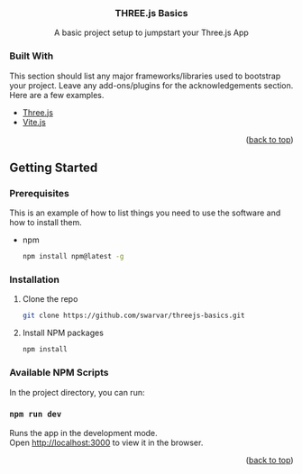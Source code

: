 <div id="top"></div

<!-- PROJECT LOGO -->
<br />
<div align="center">
  <h3 align="center">THREE.js Basics</h3>

  <p align="center">
    A basic project setup to jumpstart your Three.js App
    <br />
  </p>
</div>

### Built With

This section should list any major frameworks/libraries used to bootstrap your project. Leave any add-ons/plugins for the acknowledgements section. Here are a few examples.

* [Three.js](https://threejs.org/)
* [Vite.js](https://vitejs.dev/)

<p align="right">(<a href="#top">back to top</a>)</p>



<!-- GETTING STARTED -->
## Getting Started

### Prerequisites

This is an example of how to list things you need to use the software and how to install them.
* npm
  ```sh
  npm install npm@latest -g
  ```

### Installation

1. Clone the repo
   ```sh
   git clone https://github.com/swarvar/threejs-basics.git
   ```
2. Install NPM packages
   ```sh
   npm install
   ```

### Available NPM Scripts

In the project directory, you can run:

### `npm run dev`

Runs the app in the development mode.\
Open [http://localhost:3000](http://localhost:3000) to view it in the browser.

<p align="right">(<a href="#top">back to top</a>)</p>